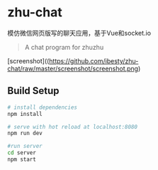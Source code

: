 # zhu-chat

模仿微信网页版写的聊天应用，基于Vue和socket.io
> A chat program for zhuzhu

[screenshot]((https://github.com/ibesty/zhu-chat/raw/master/screenshot/screenshot.png)

## Build Setup

``` bash
# install dependencies
npm install

# serve with hot reload at localhost:8080
npm run dev

#run server
cd server
npm start
```

